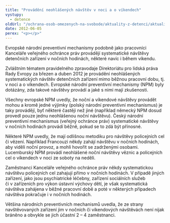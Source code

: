 ```yaml
---
title: "Provádění neohlášených návštěv v noci a o víkendech"
vystupy:
  - detence
oldUrl: "/ochrana-osob-omezenych-na-svobode/aktuality-z-detenci/aktuality-z-detenci-2012/provadeni-neohlasenych-navstev-v-noci-a-o-vikendech/"
date: 2012-06-05
perex: "<p></p>"
---
```


<!-- imported from the old website -->

<p>Evropské národní preventivní mechanismy podobně jako pracovníci Kanceláře veřejného ochránce práv provádějí systematické návštěvy detenčních zařízení v nočních hodinách, některé navíc i během víkendu.</p><p>Zvláštním tématem pravidelného zpravodaje Direktoriátu pro lidská práva Rady Evropy za březen a duben 2012 je provádění neohlášených systematických návštěv detenčních zařízení mimo běžnou pracovní dobu, tj. v noci a o víkendech. Evropské národní preventivní mechanismy (NPM) byly dotázány, zda takové návštěvy provádí a jaké s nimi mají zkušenosti.</p><p>Všechny evropské NPM uvedly, že noční a víkendové návštěvy provádět mohou a kromě jedné výjimky (polský národní preventivní mechanismus) je taky provádějí, byť některé častěji než jiné (například německý NPM dosud provedl pouze jednu neohlášenou noční návštěvu). Český národní preventivní mechanismus (veřejný ochránce práv) systematické návštěvy v nočních hodinách provádí běžně, pokud se to zdá být přínosné. </p><p>Některé NPM uvedly, že mají odlišnou metodiku pro návštěvy policejních cel či vězení. Například Francouzi někdy zahájí návštěvu v nočních hodinách, aby viděli noční provoz, a mohli hovořit se zadrženými osobami. Lucemburský NPM provádí neohlášené noční návštěvy věznic a policejních cel o víkendech v noci ze soboty na neděli. </p><p>Zaměstnanci Kanceláře veřejného ochránce práv někdy systematickou návštěvu policejních cel zahajují přímo v nočních hodinách. V případě jiných zařízení, jako jsou psychiatrické léčebny, zařízení sociálních služeb či v zařízeních pro výkon ústavní výchovy dětí, je však systematická návštěva zahájena v běžné pracovní době a poté v některých případech návštěva pokračuje i v nočních hodinách. </p><p>Většina národních preventivních mechanismů uvedla, že ze strany navštěvovaných zařízení jim v nočních či víkendových návštěvách není nijak bráněno a obvykle se jich účastní 2 – 4 zaměstnanci.</p>
